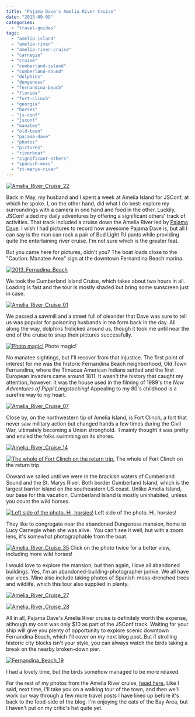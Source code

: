 ```yaml
---
title: "Pajama Dave's Amelia River Cruise"
date: "2013-09-09"
categories:
  - "travel-guides"
tags:
  - "amelia-island"
  - "amelia-river"
  - "amelia-river-cruise"
  - "carnegie"
  - "cruise"
  - "cumberland-island"
  - "cumberland-sound"
  - "dolphins"
  - "dungeness"
  - "fernandina-beach"
  - "florida"
  - "fort-clinch"
  - "georgia"
  - "horses"
  - "js-conf"
  - "jsconf"
  - "manatee"
  - "old-town"
  - "pajama-dave"
  - "photos"
  - "pictures"
  - "riverboat"
  - "significant-others"
  - "spanish-moss"
  - "st-marys-river"
---
```


[![Amelia_River_Cruise_22](http://www.rebeccagomezfarrell.com/wp-content/uploads/2013/09/Amelia_River_Cruise_22-500x332.jpg)](http://www.rebeccagomezfarrell.com/2013/09/pajama-daves-amelia-river-cruise/amelia_river_cruise_22/)

Back in May, my husband and I spent a week at Amelia Island for JSConf, at which he spoke. I, on the other hand, did what I do best: explore my surroundings with a camera in one hand and food in the other. Luckily, JSConf aided my daily adventures by offering a significant others' track of activities. That track included a cruise down the Amelia River led by [Pajama Dave](http://www.pajamalifellc.com/Amelia-River-Cruises.html). I wish I had pictures to record how awesome Pajama Dave is, but all I can say is the man can rock a pair of Bud Light PJ pants while providing quite the entertaining river cruise. I'm not sure which is the greater feat.

But you came here for pictures, didn't you? The boat loads close to the "Caution: Manatee Area" sign at the downtown Fernandina Beach marina.

[![2013_Fernadina_Beach](http://www.rebeccagomezfarrell.com/wp-content/uploads/2013/09/2013_Fernadina_Beach-375x500.jpg)](http://www.rebeccagomezfarrell.com/2013/09/pajama-daves-amelia-river-cruise/2013_fernadina_beach/)

We took the Cumberland Island Cruise, which takes about two hours in all. Loading is fast and the tour is mostly shaded but bring some sunscreen just in case.

[![Amelia_River_Cruise_01](http://www.rebeccagomezfarrell.com/wp-content/uploads/2013/09/Amelia_River_Cruise_01-500x332.jpg)](http://www.rebeccagomezfarrell.com/2013/09/pajama-daves-amelia-river-cruise/amelia_river_cruise_01/)

We passed a sawmill and a street full of oleander that Dave was sure to tell us was popular for poisoning husbands in tea form back in the day. All along the way, dolphins frolicked around us, though it took me until near the end of the cruise to snap their pictures successfully.




<div class="caption">

[![Photo magic!](http://www.rebeccagomezfarrell.com/wp-content/uploads/2013/09/Amelia_River_Cruise_42-500x332.jpg)](http://www.rebeccagomezfarrell.com/2013/09/pajama-daves-amelia-river-cruise/amelia_river_cruise_42/) Photo magic!</div>


No manatee sightings, but I'll recover from that injustice. The first point of interest for me was the historic Fernandina Beach neighborhood, Old Town Fernandina, where the Timucua American Indians settled and the first European invaders came around 1811. It wasn't the history that caught my attention, however. It was the house used in the filming of 1989's the _New Adventures of Pippi Longstocking!_ Appealing to my 80's childhood is a surefire way to my heart.

[![Amelia_River_Cruise_07](http://www.rebeccagomezfarrell.com/wp-content/uploads/2013/09/Amelia_River_Cruise_07-500x332.jpg)](http://www.rebeccagomezfarrell.com/2013/09/pajama-daves-amelia-river-cruise/amelia_river_cruise_07/)

Close by, on the northwestern tip of Amelia Island, is Fort Clinch, a fort that never saw military action but changed hands a few times during the Civil War, ultimately becoming a Union stronghold.  I mainly thought it was pretty and envied the folks swimming on its shores.

[![Amelia_River_Cruise_14](http://www.rebeccagomezfarrell.com/wp-content/uploads/2013/09/Amelia_River_Cruise_14-332x500.jpg)](http://www.rebeccagomezfarrell.com/2013/09/pajama-daves-amelia-river-cruise/amelia_river_cruise_14/)




<div class="caption">

[![The whole of Fort Clinch on the return trip.](http://www.rebeccagomezfarrell.com/wp-content/uploads/2013/09/Amelia_River_Cruise_40-500x332.jpg)](http://www.rebeccagomezfarrell.com/2013/09/pajama-daves-amelia-river-cruise/amelia_river_cruise_40/) The whole of Fort Clinch on the return trip.</div>


Onward we sailed until we were in the brackish waters of Cumberland Sound and the St. Marys River. Both border Cumberland Island, which is the largest barrier island on the southeastern US coast. Unlike Amelia Island, our base for this vacation, Cumberland Island is mostly uninhabited, unless you count the wild horses.




<div class="caption">

[![Left side of the photo. Hi, horsies!](http://www.rebeccagomezfarrell.com/wp-content/uploads/2013/09/Amelia_River_Cruise_30-500x332.jpg)](http://www.rebeccagomezfarrell.com/2013/09/pajama-daves-amelia-river-cruise/amelia_river_cruise_30/) Left side of the photo. Hi, horsies!</div>


They like to congregate near the abandoned Dungeness mansion, home to Lucy Carnegie when she was alive.  You can't see it well, but with a zoom lens, it's somewhat photographable from the boat.




<div class="caption">

[![Amelia_River_Cruise_35](http://www.rebeccagomezfarrell.com/wp-content/uploads/2013/09/Amelia_River_Cruise_351-1024x324.jpg)](http://www.rebeccagomezfarrell.com/2013/09/pajama-daves-amelia-river-cruise/amelia_river_cruise_35-2/) Click on the photo twice for a better view, including more wild horses!</div>


I would love to explore the mansion, but then again, I love all abandoned buildings. Yes, I'm an abandoned-building-photographer junkie. We all have our vices. Mine also include taking photos of Spanish-moss-drenched trees and wildlife, which this tour also supplied in plenty.

[![Amelia_River_Cruise_27](http://www.rebeccagomezfarrell.com/wp-content/uploads/2013/09/Amelia_River_Cruise_27-500x332.jpg)](http://www.rebeccagomezfarrell.com/2013/09/pajama-daves-amelia-river-cruise/amelia_river_cruise_27/)

[![Amelia_River_Cruise_28](http://www.rebeccagomezfarrell.com/wp-content/uploads/2013/09/Amelia_River_Cruise_28-500x332.jpg)](http://www.rebeccagomezfarrell.com/2013/09/pajama-daves-amelia-river-cruise/amelia_river_cruise_28/)

All in all, Pajama Dave's Amelia River cruise is definitely worth the expense, although my cost was only $10 as part of the JSConf track. Waiting for your ship will give you plenty of opportunity to explore scenic downtown Fernandina Beach, which I'll cover on my next blog post. But if strolling historic city blocks isn't your style, you can always watch the birds taking a break on the nearby broken-down pier.

[![Fernandina_Beach_19](http://www.rebeccagomezfarrell.com/wp-content/uploads/2013/09/Fernandina_Beach_19-500x332.jpg)](http://www.rebeccagomezfarrell.com/2013/09/pajama-daves-amelia-river-cruise/fernandina_beach_19/)

I had a lovely time, but the birds somehow managed to be more relaxed.

For the rest of my photos from the Amelia River cruise, [head here.](https://www.facebook.com/media/set/?set=a.10151471560149607.1073741833.567409606&type=1&l=b958eeac05) Like I said, next time, I'll take you on a walking tour of the town, and then we'll work our way through a few more travel posts I have lined up before it's back to the food-side of the blog. I'm enjoying the eats of the Bay Area, but I haven't put on my critic's hat quite yet.
